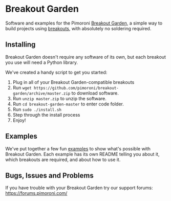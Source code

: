 # Breakout Garden

Software and examples for the Pimoroni [Breakout Garden](https://shop.pimoroni.com/products/breakout-garden-hat-i2c-spi), 
a simple way to build projects using [breakouts](https://shop.pimoroni.com/collections/pimoroni-breakouts), with 
absolutely no soldering required.

## Installing

Breakout Garden doesn't require any software of its own, but each breakout you use will need a Python library.

We've created a handy script to get you started:

1. Plug in all of your Breakout Garden-compatible breakouts
2. Run `wget https://github.com/pimoroni/breakout-garden/archive/master.zip` to download software. 
3. Run `unzip master.zip` to unzip the software. 
4. Run `cd breakout-garden-master` to enter code folder. 
5. Run `sudo ./install.sh`
6. Step through the install process
7. Enjoy!

## Examples

We've put together a few fun [examples](examples/) to show what's possible with Breakout Garden. Each example 
has its own README telling you about it, which breakouts are required, and about how to use it.

## Bugs, Issues and Problems

If you have trouble with your Breakout Garden try our support forums: https://forums.pimoroni.com/

